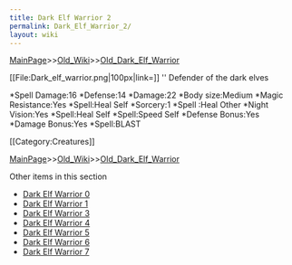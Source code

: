 ```yaml
---
title: Dark Elf Warrior 2
permalink: Dark_Elf_Warrior_2/
layout: wiki
---
```


[MainPage](/keeperrl_wiki/ "wikilink")>>[Old_Wiki](/keeperrl_wiki/Old_Wiki "wikilink")>>[Old_Dark_Elf_Warrior](/keeperrl_wiki/Old_Dark_Elf_Warrior "wikilink")

[[File:Dark_elf_warrior.png|100px|link=]] '' Defender of the dark elves

*Spell Damage:16
*Defense:14
*Damage:22
*Body size:Medium
*Magic Resistance:Yes
*Spell:Heal Self
*Sorcery:1
*Spell :Heal Other
*Night Vision:Yes
*Spell:Heal Self
*Spell:Speed Self
*Defense Bonus:Yes
*Damage Bonus:Yes
*Spell:BLAST

[[Category:Creatures]]

[MainPage](/keeperrl_wiki/ "wikilink")>>[Old_Wiki](/keeperrl_wiki/Old_Wiki "wikilink")>>[Old_Dark_Elf_Warrior](/keeperrl_wiki/Old_Dark_Elf_Warrior "wikilink")

Other items in this section
-    [Dark Elf Warrior 0](/keeperrl_wiki/Dark_Elf_Warrior_0 "wikilink")
-    [Dark Elf Warrior 1](/keeperrl_wiki/Dark_Elf_Warrior_1 "wikilink")
-    [Dark Elf Warrior 3](/keeperrl_wiki/Dark_Elf_Warrior_3 "wikilink")
-    [Dark Elf Warrior 4](/keeperrl_wiki/Dark_Elf_Warrior_4 "wikilink")
-    [Dark Elf Warrior 5](/keeperrl_wiki/Dark_Elf_Warrior_5 "wikilink")
-    [Dark Elf Warrior 6](/keeperrl_wiki/Dark_Elf_Warrior_6 "wikilink")
-    [Dark Elf Warrior 7](/keeperrl_wiki/Dark_Elf_Warrior_7 "wikilink")
